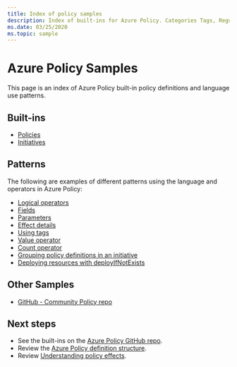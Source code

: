 ```yaml
---
title: Index of policy samples
description: Index of built-ins for Azure Policy. Categories Tags, Regulatory Compliance, Key Vault, Kubernetes, Guest Configuration, and more.
ms.date: 03/25/2020
ms.topic: sample
---
```

# Azure Policy Samples

This page is an index of Azure Policy built-in policy definitions and language use patterns.

## Built-ins

- [Policies](./built-in-policies.md)
- [Initiatives](./built-in-initiatives.md)

## Patterns

The following are examples of different patterns using the language and operators in Azure Policy:

- [Logical operators](./pattern-logical-operators.md)
- [Fields](./pattern-fields.md)
- [Parameters](./pattern-parameters.md)
- [Effect details](./pattern-effect-details.md)
- [Using tags](./pattern-effect-details.md)
- [Value operator](./pattern-value-operator.md)
- [Count operator](./pattern-count-operator.md)
- [Grouping policy definitions in an initiative](./pattern-group-with-initiative.md)
- [Deploying resources with deployIfNotExists](./pattern-deploy-resources.md)

## Other Samples

- [GitHub - Community Policy repo](https://github.com/Azure/Community-Policy)

## Next steps

- See the built-ins on the [Azure Policy GitHub repo](https://github.com/Azure/azure-policy).
- Review the [Azure Policy definition structure](../concepts/definition-structure.md).
- Review [Understanding policy effects](../concepts/effects.md).
